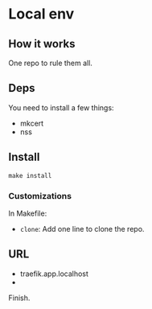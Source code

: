 # Local env

## How it works
One repo to rule them all.

## Deps
You need to install a few things:
- mkcert 
- nss

## Install
``make install``

### Customizations
In Makefile:
- ``clone``: Add one line to clone the repo.

## URL
- traefik.app.localhost
- 

Finish.
